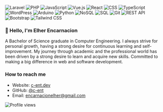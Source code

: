 <p align="left">
  <img src="https://img.shields.io/badge/-Laravel-FF2D20?style=for-the-badge&logo=laravel&logoColor=white" alt="Laravel">
  <img src="https://img.shields.io/badge/-PHP-777BB4?style=for-the-badge&logo=php&logoColor=white" alt="PHP">
  <img src="https://img.shields.io/badge/-JavaScript-F7DF1E?style=for-the-badge&logo=javascript&logoColor=black" alt="JavaScript">
  <img src="https://img.shields.io/badge/-Vue.js-4FC08D?style=for-the-badge&logo=vue.js&logoColor=white" alt="Vue.js">
  <img src="https://img.shields.io/badge/-React-61DAFB?style=for-the-badge&logo=react&logoColor=black" alt="React">
  <img src="https://img.shields.io/badge/-CSS-1572B6?style=for-the-badge&logo=css3&logoColor=white" alt="CSS">
  <img src="https://img.shields.io/badge/-TypeScript-3178C6?style=for-the-badge&logo=typescript&logoColor=white" alt="TypeScript">
  <img src="https://img.shields.io/badge/-WordPress-21759B?style=for-the-badge&logo=wordpress&logoColor=white" alt="WordPress">
  <img src="https://img.shields.io/badge/-Arduino-00979D?style=for-the-badge&logo=arduino&logoColor=white" alt="Arduino">
  <img src="https://img.shields.io/badge/-Python-3776AB?style=for-the-badge&logo=python&logoColor=white" alt="Python">
  <img src="https://img.shields.io/badge/-NoSQL-4DB33D?style=for-the-badge&logo=mongodb&logoColor=white" alt="NoSQL">
  <img src="https://img.shields.io/badge/-SQL-4479A1?style=for-the-badge&logo=mysql&logoColor=white" alt="SQL">
  <img src="https://img.shields.io/badge/-Git-F05032?style=for-the-badge&logo=git&logoColor=white" alt="Git">
  <img src="https://img.shields.io/badge/-REST_API-FF6C37?style=for-the-badge&logo=postman&logoColor=white" alt="REST API">
  <img src="https://img.shields.io/badge/-Bootstrap-7952B3?style=for-the-badge&logo=bootstrap&logoColor=white" alt="Bootstrap">
  <img src="https://img.shields.io/badge/-Tailwind_CSS-38B2AC?style=for-the-badge&logo=tailwind-css&logoColor=white" alt="Tailwind CSS">
</p>

### 👋 Hello, I'm Elher Encarnacion 
A Bachelor of Science graduate in Computer Engineering. I always strive for personal growth, having a strong desire for continuous learning and self-improvement. My journey through academic and the professional world has been driven by a strong desire to learn and acquire new skills. Committed to making a big difference in web and software development.

### How to reach me

- Website: [c-ent.dev](https://c-ent.dev/)
- GitHub: [@c-ent](https://github.com/c-ent)
- Email: [encarnacionelher@gmail.com](mailto:encarnacionelher@gmail.com)



<div align="left">
    <img src="[https://komarev.com/ghpvc/?username=c-ent&color=blueviolet&style=flat-square](https://komarev.com/ghpvc/?username=c-ent&label=PROFILE+VIEWS)" alt="Profile views">
</div>
